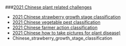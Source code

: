 ###[2021 Chinese plant related challenges](http://ciee.cau.edu.cn/art/2021/6/25/art_26712_764731.html)
* [2021 Chinese strawberry growth stage classification](https://challenge.xfyun.cn/topic/info?type=crop)
* [2021 Chinese vegetable pest classification](https://challenge.xfyun.cn/topic/info?type=pests-diseases)
* [2021 Chinese farmer action classification](https://challenge.xfyun.cn/topic/info?type=farmer)
* [2021 Chinese how to take pictures for plant disease)](https://challenge.xfyun.cn/topic/info?type=guide-photo)
* Chinese_strawberry_growth_stage_classification